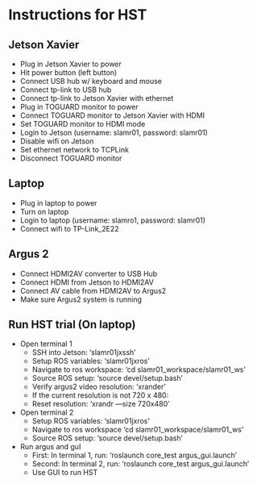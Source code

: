 # Instructions for HST

## Jetson Xavier
* Plug in Jetson Xavier to power
* Hit power button (left button)
* Connect USB hub w/ keyboard and mouse
* Connect tp-link to USB hub
* Connect tp-link to Jetson Xavier with ethernet
* Plug in TOGUARD monitor to power
* Connect TOGUARD monitor to Jetson Xavier with HDMI
* Set TOGUARD monitor to HDMI mode
* Login to Jetson (username: slamr01, password: slamr01)
* Disable wifi on Jetson
* Set ethernet network to TCPLink
* Disconnect TOGUARD monitor

## Laptop
* Plug in laptop to power
* Turn on laptop
* Login to laptop (username: slamro1, password: slamr01)
* Connect wifi to TP-Link_2E22

## Argus 2
* Connect HDMI2AV converter to USB Hub
* Connect HDMI from Jetson to HDMI2AV
* Connect AV cable from HDMI2AV to Argus2
* Make sure Argus2 system is running

## Run HST trial (On laptop)
* Open terminal 1
    * SSH into Jetson: ‘slamr01jxssh’
    * Setup ROS variables: ‘slamr01jxros’
    * Navigate to ros workspace: ‘cd slamr01_workspace/slamr01_ws’
    * Source ROS setup: ‘source devel/setup.bash’
    * Verify argus2 video resolution: ‘xrander’
    * If the current resolution is not 720 x 480:
    * Reset resolution: ‘xrandr —size 720x480’
* Open terminal 2
    * Setup ROS variables: ‘slamr01jxros’
    * Navigate to ros workspace ‘cd slamr01_workspace/slamr01_ws’
    * Source ROS setup: ‘source devel/setup.bash’
* Run argus and guI
    * First: In terminal 1, run: ‘roslaunch core_test argus_gui.launch’
    * Second: In terminal 2, run: ‘roslaunch core_test argus_gui.launch’
    * Use GUI to run HST